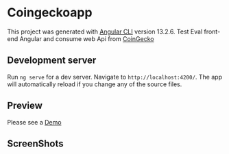 # Coingeckoapp

This project was generated with [Angular CLI](https://github.com/angular/angular-cli) version 13.2.6.
Test Eval front-end Angular and consume web Api from [CoinGecko](https://www.coingecko.com/)

## Development server

Run `ng serve` for a dev server. Navigate to `http://localhost:4200/`. The app will automatically reload if you change any of the source files.

## Preview

Please see a [Demo](https://github.com/joserobertoarias/coingeckoapp)

## ScreenShots




